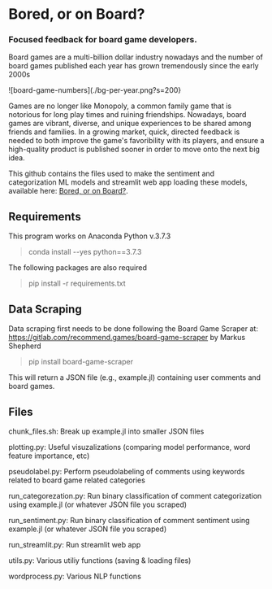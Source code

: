 # Bored, or on Board?
### Focused feedback for board game developers.

Board games are a multi-billion dollar industry nowadays and the number of board games published each year has grown tremendously since the early 2000s

![board-game-numbers](./bg-per-year.png?s=200}

Games are no longer like Monopoly, a common family game that is notorious for long play times and ruining friendships. Nowadays, board games are vibrant, diverse, and unique experiences to be shared among friends and families. In a growing market, quick, directed feedback is needed to both improve the game's favoribility with its players, and ensure a high-quality product is published sooner in order to move onto the next big idea.

This github contains the files used to make the sentiment and categorization ML models and streamlit web app loading these models, available here: [Bored, or on Board?](http://bit.ly/boredboardsite). 

## Requirements
This program works on Anaconda Python v.3.7.3
> conda install --yes python==3.7.3

The following packages are also required

> pip install -r requirements.txt

## Data Scraping

Data scraping first needs to be done following the Board Game Scraper at: https://gitlab.com/recommend.games/board-game-scraper
by Markus Shepherd

> pip install board-game-scraper

This will return a JSON file (e.g., example.jl) containing user comments and board games. 

## Files 

chunk_files.sh: Break up example.jl into smaller JSON files 

plotting.py: Useful visuzalizations (comparing model performance, word feature importance, etc)

pseudolabel.py: Perform pseudolabeling of comments using keywords related to board game related categories

run_categorezation.py: Run binary classification of comment categorization using example.jl (or whatever JSON file you scraped)

run_sentiment.py: Run binary classification of comment sentiment using example.jl (or whatever JSON file you scraped)

run_streamlit.py: Run streamlit web app

utils.py: Various utiliy functions (saving & loading files)

wordprocess.py: Various NLP functions

